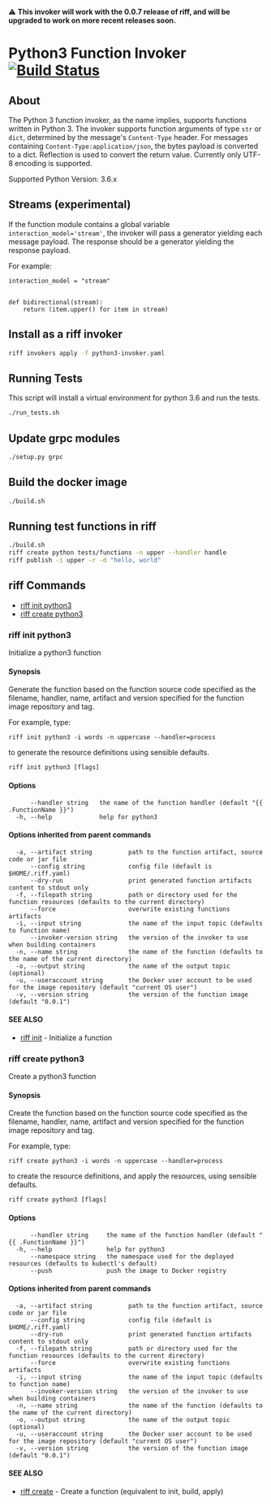 ⚠️ **This invoker will work with the 0.0.7 release of riff, and will be upgraded to work on more recent releases soon.**

# Python3 Function Invoker [![Build Status](https://travis-ci.org/projectriff/python3-function-invoker.svg?branch=master)](https://travis-ci.org/projectriff/python3-function-invoker)

## About

The Python 3 function invoker, as the name implies, supports functions written in Python 3.  The invoker supports function arguments of type `str` or `dict`, determined by the message's `Content-Type` header.
For messages containing `Content-Type:application/json`, the bytes payload is converted to a dict. Reflection is used to convert the return value. Currently only UTF-8 encoding is supported.

Supported Python Version: 3.6.x

## Streams (experimental)
If the function module contains a global variable `interaction_model='stream'`, the invoker will pass a generator yielding each message payload. The response should be a generator yielding the response payload.

For example:

```
interaction_model = "stream"


def bidirectional(stream):
    return (item.upper() for item in stream)
```

## Install as a riff invoker

```bash
riff invokers apply -f python3-invoker.yaml
```

## Running Tests

This script will install a virtual environment for python 3.6 and run the tests.

```bash
./run_tests.sh
```

## Update grpc modules

```bash
./setup.py grpc
```

## Build the docker image

```bash
./build.sh
```

## Running test functions in riff

```bash
./build.sh
riff create python tests/functions -n upper --handler handle
riff publish -i upper -r -d "hello, world"
```

## riff Commands

- [riff init python3](#riff-init-python3)
- [riff create python3](#riff-create-python3)

<!-- riff-init -->

### riff init python3

Initialize a python3 function

#### Synopsis

Generate the function based on the function source code specified as the filename, handler,
name, artifact and version specified for the function image repository and tag.

For example, type:

    riff init python3 -i words -n uppercase --handler=process

to generate the resource definitions using sensible defaults.


```
riff init python3 [flags]
```

#### Options

```
      --handler string   the name of the function handler (default "{{ .FunctionName }}")
  -h, --help             help for python3
```

#### Options inherited from parent commands

```
  -a, --artifact string          path to the function artifact, source code or jar file
      --config string            config file (default is $HOME/.riff.yaml)
      --dry-run                  print generated function artifacts content to stdout only
  -f, --filepath string          path or directory used for the function resources (defaults to the current directory)
      --force                    overwrite existing functions artifacts
  -i, --input string             the name of the input topic (defaults to function name)
      --invoker-version string   the version of the invoker to use when building containers
  -n, --name string              the name of the function (defaults to the name of the current directory)
  -o, --output string            the name of the output topic (optional)
  -u, --useraccount string       the Docker user account to be used for the image repository (default "current OS user")
  -v, --version string           the version of the function image (default "0.0.1")
```

#### SEE ALSO

* [riff init](https://github.com/projectriff/riff/blob/master/riff-cli/docs/riff_init.md)	 - Initialize a function


<!-- /riff-init -->

<!-- riff-create -->

### riff create python3

Create a python3 function

#### Synopsis

Create the function based on the function source code specified as the filename, handler,
name, artifact and version specified for the function image repository and tag.

For example, type:

    riff create python3 -i words -n uppercase --handler=process

to create the resource definitions, and apply the resources, using sensible defaults.


```
riff create python3 [flags]
```

#### Options

```
      --handler string     the name of the function handler (default "{{ .FunctionName }}")
  -h, --help               help for python3
      --namespace string   the namespace used for the deployed resources (defaults to kubectl's default)
      --push               push the image to Docker registry
```

#### Options inherited from parent commands

```
  -a, --artifact string          path to the function artifact, source code or jar file
      --config string            config file (default is $HOME/.riff.yaml)
      --dry-run                  print generated function artifacts content to stdout only
  -f, --filepath string          path or directory used for the function resources (defaults to the current directory)
      --force                    overwrite existing functions artifacts
  -i, --input string             the name of the input topic (defaults to function name)
      --invoker-version string   the version of the invoker to use when building containers
  -n, --name string              the name of the function (defaults to the name of the current directory)
  -o, --output string            the name of the output topic (optional)
  -u, --useraccount string       the Docker user account to be used for the image repository (default "current OS user")
  -v, --version string           the version of the function image (default "0.0.1")
```

#### SEE ALSO

* [riff create](https://github.com/projectriff/riff/blob/master/riff-cli/docs/riff_create.md)	 - Create a function (equivalent to init, build, apply)


<!-- /riff-create -->
